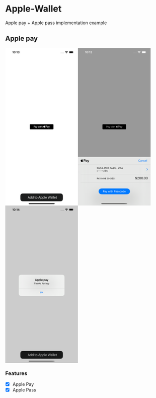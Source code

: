 # Apple-Wallet

Apple pay + Apple pass implementation example

## Apple pay

<img align="center" src="https://github.com/jordy2015/Apple-Wallet/blob/main/images/home.png" height=500><img align="center" src="https://github.com/jordy2015/Apple-Wallet/blob/main/images/pay.png" height=500><img align="center" src="https://github.com/jordy2015/Apple-Wallet/blob/main/images/success.png" height=500>

### Features

- [x] Apple Pay
- [x] Apple Pass